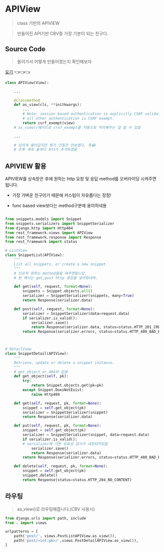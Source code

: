 # APIView
> class 기반의 APIVIEW

> 만들어진 API기반 CBV중 가장 기본이 되는 친구다.

## Source Code
> 들어가서 어떻게 만들어졌는지 확인해보자

[요기](https://github.com/encode/django-rest-framework/blob/8cba4f87ca8e785d1a8c022a7a8ea9649e049c11/rest_framework/views.py#L115) 👈👈👈
```python
class APIView(View):

    ...

    @classmethod
    def as_view(cls, **initkwargs):
        ...      
        # Note: session based authentication is explicitly CSRF validated,
        # all other authentication is CSRF exempt.
        return csrf_exempt(view)
    # as_view()메서드로 crsf_exempt를 자동으로 처리해주는 걸 알 수 있음

    ...

    # 당차게 들어갔지만 뭔가 건질건 안보였다. 흑😂
    # 추후 계속 들여다 보다가 추가하겠음
```

## APIVIEW 활용
APIVIEW를 상속받은 후에 원하는 http 요청 및 응답 method를 오버라이딩 시켜주면 됩니다.

- 가장 가벼운 친구이기 때문에 커스텀이 자유롭다는 장점!

- func based view보다는 method구분에 용이하네용

```python

from snippets.models import Snippet
from snippets.serializers import SnippetSerializer
from django.http import Http404
from rest_framework.views import APIView
from rest_framework.response import Response
from rest_framework import status

# ListView
class SnippetList(APIView):
    """
    List all snippets, or create a new snippet.
    """
    # 단순히 원하는 method들을 써주면됩니당.
    # 본 예시는 get,post http 응답을 넣어줬네여.

    def get(self, request, format=None):
        snippets = Snippet.objects.all()
        serializer = SnippetSerializer(snippets, many=True)
        return Response(serializer.data)

    def post(self, request, format=None):
        serializer = SnippetSerializer(data=request.data)
        if serializer.is_valid():
            serializer.save()
            return Response(serializer.data, status=status.HTTP_201_CREATED)
        return Response(serializer.errors, status=status.HTTP_400_BAD_REQUEST)



# DetailView
class SnippetDetail(APIView):
    """
    Retrieve, update or delete a snippet instance.
    """
    # get_object_or_404와 같음
    def get_object(self, pk):
        try:
            return Snippet.objects.get(pk=pk)
        except Snippet.DoesNotExist:
            raise Http404

    def get(self, request, pk, format=None):
        snippet = self.get_object(pk)
        serializer = SnippetSerializer(snippet)
        return Response(serializer.data)

    def put(self, request, pk, format=None):
        snippet = self.get_object(pk)
        serializer = SnippetSerializer(snippet, data=request.data)
        if serializer.is_valid():
        # serializer에 기본 유효성 검사가 내장되어있음
            serializer.save()
            return Response(serializer.data)
        return Response(serializer.errors, status=status.HTTP_400_BAD_REQUEST)

    def delete(self, request, pk, format=None):
        snippet = self.get_object(pk)
        snippet.delete()
        return Response(status=status.HTTP_204_NO_CONTENT)
```

## 라우팅
> as_view()로 라우팅해줍니다.(CBV 사용시)
```python
from django.urls import path, include
from . import views

urlpatterns = [
    path('post/', views.PostListAPIView.as_view()),
    path('post/<int:pk>/',views.PostDetailAPIView.as_view()),
]
```